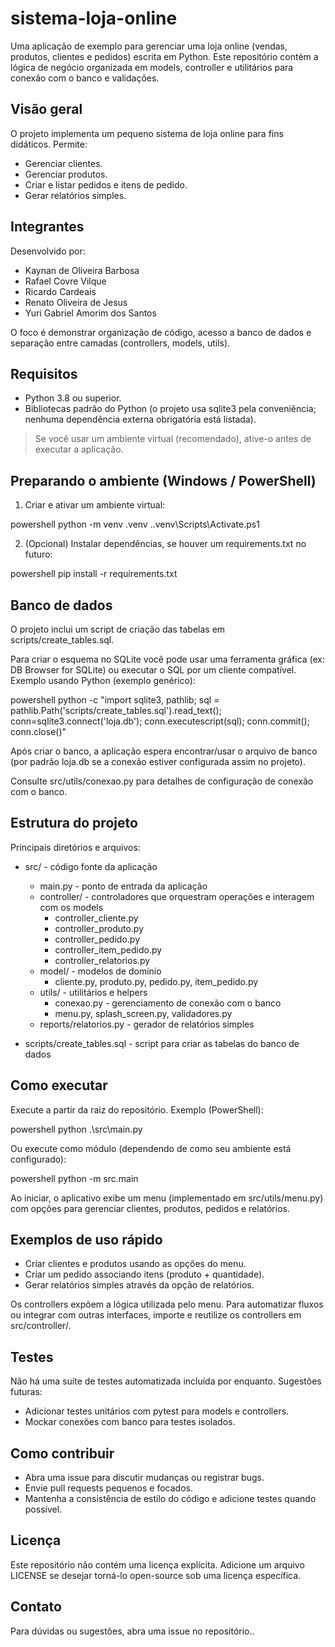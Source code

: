 # sistema-loja-online

Uma aplicação de exemplo para gerenciar uma loja online (vendas, produtos, clientes e pedidos) escrita em Python. Este repositório contém a lógica de negócio organizada em models, controller e utilitários para conexão com o banco e validações.

## Visão geral

O projeto implementa um pequeno sistema de loja online para fins didáticos. Permite:

- Gerenciar clientes.
- Gerenciar produtos.
- Criar e listar pedidos e itens de pedido.
- Gerar relatórios simples.

## Integrantes

Desenvolvido por:

- Kaynan de Oliveira Barbosa
- Rafael Covre Vilque
- Ricardo Cardeais
- Renato Oliveira de Jesus
- Yuri Gabriel Amorim dos Santos

<!-- Os nomes acima foram extraídos de `src/main.py` -->

O foco é demonstrar organização de código, acesso a banco de dados e separação entre camadas (controllers, models, utils).

## Requisitos

- Python 3.8 ou superior.
- Bibliotecas padrão do Python (o projeto usa sqlite3 pela conveniência; nenhuma dependência externa obrigatória está listada).

> Se você usar um ambiente virtual (recomendado), ative-o antes de executar a aplicação.

## Preparando o ambiente (Windows / PowerShell)

1. Criar e ativar um ambiente virtual:

powershell
python -m venv .venv
.\.venv\Scripts\Activate.ps1


2. (Opcional) Instalar dependências, se houver um requirements.txt no futuro:

powershell
pip install -r requirements.txt


## Banco de dados

O projeto inclui um script de criação das tabelas em scripts/create_tables.sql.

Para criar o esquema no SQLite você pode usar uma ferramenta gráfica (ex: DB Browser for SQLite) ou executar o SQL por um cliente compatível. Exemplo usando Python (exemplo genérico):

powershell
python -c "import sqlite3, pathlib; sql = pathlib.Path('scripts/create_tables.sql').read_text(); conn=sqlite3.connect('loja.db'); conn.executescript(sql); conn.commit(); conn.close()"


Após criar o banco, a aplicação espera encontrar/usar o arquivo de banco (por padrão loja.db se a conexão estiver configurada assim no projeto).

Consulte src/utils/conexao.py para detalhes de configuração de conexão com o banco.

## Estrutura do projeto

Principais diretórios e arquivos:

- src/ - código fonte da aplicação
	- main.py - ponto de entrada da aplicação
	- controller/ - controladores que orquestram operações e interagem com os models
		- controller_cliente.py
		- controller_produto.py
		- controller_pedido.py
		- controller_item_pedido.py
		- controller_relatorios.py
	- model/ - modelos de domínio
		- cliente.py, produto.py, pedido.py, item_pedido.py
	- utils/ - utilitários e helpers
		- conexao.py - gerenciamento de conexão com o banco
		- menu.py, splash_screen.py, validadores.py
	- reports/relatorios.py - gerador de relatórios simples

- scripts/create_tables.sql - script para criar as tabelas do banco de dados

## Como executar

Execute a partir da raiz do repositório. Exemplo (PowerShell):

powershell
python .\src\main.py


Ou execute como módulo (dependendo de como seu ambiente está configurado):

powershell
python -m src.main


Ao iniciar, o aplicativo exibe um menu (implementado em src/utils/menu.py) com opções para gerenciar clientes, produtos, pedidos e relatórios.

## Exemplos de uso rápido

- Criar clientes e produtos usando as opções do menu.
- Criar um pedido associando itens (produto + quantidade).
- Gerar relatórios simples através da opção de relatórios.

Os controllers expõem a lógica utilizada pelo menu. Para automatizar fluxos ou integrar com outras interfaces, importe e reutilize os controllers em src/controller/.

## Testes

Não há uma suíte de testes automatizada incluída por enquanto. Sugestões futuras:

- Adicionar testes unitários com pytest para models e controllers.
- Mockar conexões com banco para testes isolados.

## Como contribuir

- Abra uma issue para discutir mudanças ou registrar bugs.
- Envie pull requests pequenos e focados.
- Mantenha a consistência de estilo do código e adicione testes quando possível.

## Licença

Este repositório não contém uma licença explícita. Adicione um arquivo LICENSE se desejar torná-lo open-source sob uma licença específica.

## Contato

Para dúvidas ou sugestões, abra uma issue no repositório..
